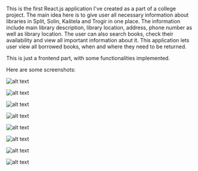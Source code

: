 This is the first React.js application I've created as a part of a college project.
The main idea here is to give user all necessary information about libraries in Split, Solin, Kaštela and Trogir in one place.
The information include main library description, library location, address, phone number as well as library location.
The user can also search books, check their availability and view all important information about it.
This application lets user view all borrowed books, when and where they need to be returned.

This is just a frontend part, with some functionalities implemented.

Here are some screenshots:

![alt text](https://github.com/azunab00/HCI/blob/master/screenshots/homepage.PNG)

![alt text](https://github.com/azunab00/HCI/blob/master/screenshots/news.PNG)

![alt text](https://github.com/azunab00/HCI/blob/master/screenshots/news_mobile.PNG)

![alt text](https://github.com/azunab00/HCI/blob/master/screenshots/location.PNG)

![alt text](https://github.com/azunab00/HCI/blob/master/screenshots/location_mobile.PNG)

![alt text](https://github.com/azunab00/HCI/blob/master/screenshots/search.PNG)

![alt text](https://github.com/azunab00/HCI/blob/master/screenshots/login.PNG)

![alt text](https://github.com/azunab00/HCI/blob/master/screenshots/borrowed.PNG)

